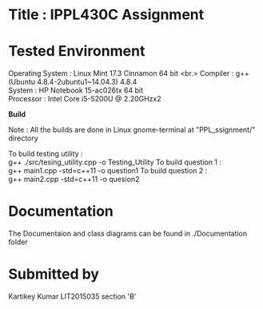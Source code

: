 # Title : IPPL430C Assignment

# Tested Environment
Operating System : Linux Mint 17.3 Cinnamon 64 bit <br.>
Compiler : g++ (Ubuntu 4.8.4-2ubuntu1~14.04.3) 4.8.4 <br/>
System : HP Notebook 15-ac026tx 64 bit <br/>
Processor : Intel Core i5-5200U @ 2.20GHzx2 <br/>

**Build**

Note : All the builds are done in Linux gnome-terminal at "PPL_ssignment/" directory

To build testing utility : <br/> 
  g++ ./src/tesing_utility.cpp -o Testing_Utility
To build question 1 : <br/>
  g++ main1.cpp -std=c++11 -o question1
To build question 2 : <br/>
  g++ main2.cpp -std=c++11 -o quesion2

# Documentation
The Documentaion and class diagrams can be found in ./Documentation folder

# Submitted by
Kartikey Kumar
LIT2015035
section 'B'
